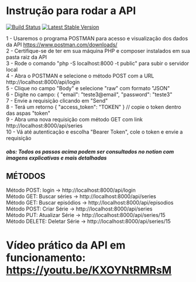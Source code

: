 # Instrução para rodar a API

[![Build Status](https://travis-ci.org/laravel/lumen-framework.svg)](https://travis-ci.org/laravel/lumen-framework)
[![Latest Stable Version](https://img.shields.io/packagist/v/laravel/lumen-framework)](https://packagist.org/packages/laravel/lumen-framework)

1 - Usaremos o programa POSTMAN para acesso e visualização dos dados da API https://www.postman.com/downloads/ <br>
2 - Certifique-se de ter em sua máquina PHP e composer instalados em sua pasta raiz da API<br>
3 - Rode o comando "php -S localhost:8000 -t public" para subir o servidor local <br>
4 - Abra o POSTMAN e selecione o método POST com a URL http://localhost:8000/api/login <br>
5 - Clique no campo "Body" e selecione "raw" com formato "JSON" <br>
6 - Digite no campo: {
"email": "teste3@email",
"password": "teste3" <br>
7 - Envie a requisição clicando em "Send"<br>
8 - Terá um retorno {
"access_token": "TOKEN" } // copie o token dentro das aspas "token" <br>
9 - Abra uma nova requisição com método GET com link http://localhost:8000/api/series <br>
10 - Vá até autenticação e escolha "Bearer Token", cole o token e envie a requisição

##### obs: Todos os passos acima podem ser consultados no notion com imagens explicativas e mais detalhadas

## MÉTODOS

Método POST: login -> http://localhost:8000/api/login <br>
Método GET: Buscar séries -> http://localhost:8000/api/series <br>
Método GET: Buscar episódios -> http://localhost:8000/api/episodios <br>
Método POST: Criar Série -> http://localhost:8000/api/series <br>
Método PUT: Atualizar Série -> http://localhost:8000/api/series/15 <br>
Método DELETE: Deletar Série -> http://localhost:8000/api/series/15

# Vídeo prático da API em funcionamento: https://youtu.be/KXOYNtRMRsM
